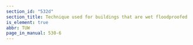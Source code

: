 ```yaml
---
section_id: "532d"
section_title: Technique used for buildings that are wet floodproofed
is_element: true
abbr: TUW
page_in_manual: 530-6
---
```

